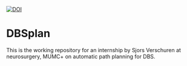 [![DOI](https://zenodo.org/badge/359193854.svg)](https://zenodo.org/badge/latestdoi/359193854)
# DBSplan
This is the working repository for an internship by Sjors Verschuren at neurosurgery, MUMC+ on automatic path planning for DBS.
